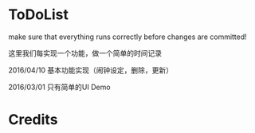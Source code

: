 # ToDoList

make sure that everything runs correctly before changes are committed!

这里我们每实现一个功能，做一个简单的时间记录

2016/04/10 基本功能实现（闹钟设定，删除，更新）

2016/03/01 只有简单的UI Demo


# Credits

